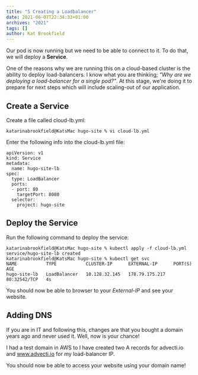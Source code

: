 ```yaml
---
title: "5 Creating a Loadbalancer"
date: 2021-06-07T22:34:33+01:00
archives: "2021"
tags: []
author: Kat Brookfield
---
```


Our pod is now running but we need to be able to connect to it. To do that, we will deploy a **Service**.

One of the reasons why we are running this on a cloud-based cluster is the ability to deploy load-balancers. I know what you are thinking; *"Why are we deploying a load-balancer for a single pod?"*. At this stage, we're doing it to prepare for next steps which will include scaling-out of our application.

## Create a Service

Create a file called cloud-lb.yml:
```
katarinabrookfield@KatsMac hugo-site % vi cloud-lb.yml
```
Enter the following info into the cloud-lb.yml file:
```
apiVersion: v1
kind: Service
metadata:
  name: hugo-site-lb
spec:
  type: LoadBalancer
  ports:
  - port: 80
    targetPort: 8080
  selector:
    project: hugo-site
```

## Deploy the Service
Run the following command to deploy the service:
```
katarinabrookfield@KatsMac hugo-site % kubectl apply -f cloud-lb.yml
service/hugo-site-lb created
katarinabrookfield@KatsMac hugo-site % kubectl get svc
NAME           TYPE           CLUSTER-IP      EXTERNAL-IP      PORT(S)        AGE
hugo-site-lb   LoadBalancer   10.128.32.145   178.79.175.217   80:32542/TCP   4s
```

You should now be able to browser to your *External-IP* and see your website.

## Adding DNS
If you are in IT and following this, changes are that you bought a domain years ago and never used it. Well, now is your chance!

I had a test domain in AWS to I have created two A records for advecti.io and www.advecti.io for my load-balancer IP.

You should now be able to access your website using your domain name!
